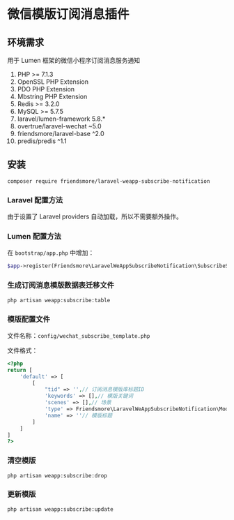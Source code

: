 # 微信模版订阅消息插件

## 环境需求

用于 Lumen 框架的微信小程序订阅消息服务通知

1. PHP >= 7.1.3
2. OpenSSL PHP Extension
3. PDO PHP Extension
4. Mbstring PHP Extension
5. Redis >= 3.2.0
6. MySQL >= 5.7.5
7. laravel/lumen-framework  5.8.*
9. overtrue/laravel-wechat  ~5.0
10. friendsmore/laravel-base ^2.0
11. predis/predis ^1.1

## 安装

```shell
composer require friendsmore/laravel-weapp-subscribe-notification
```

### Laravel 配置方法

由于设置了 Laravel providers 自动加载，所以不需要额外操作。

### Lumen 配置方法

在 `bootstrap/app.php` 中增加：
```php
$app->register(Friendsmore\LaravelWeAppSubscribeNotification\SubscribeServiceProvider::class);
```

### 生成订阅消息模版数据表迁移文件

```shell
php artisan weapp:subscribe:table
```

### 模版配置文件

文件名称：`config/wechat_subscribe_template.php`

文件格式：
```php
<?php
return [
    'default' => [
        [
            "tid" => '',// 订阅消息模版库标题ID
            'keywords' => [],// 模版关键词
            'scenes' => [],// 场景
            'type' => Friendsmore\LaravelWeAppSubscribeNotification\Models\WeAppSubscribeNotification::TYPES[2],// 消息类型
            'name' => ''// 模版标题
        ]
    ]
]
?>
```

### 清空模版

```shell
php artisan weapp:subscribe:drop
```

### 更新模版

```shell
php artisan weapp:subscribe:update
```
